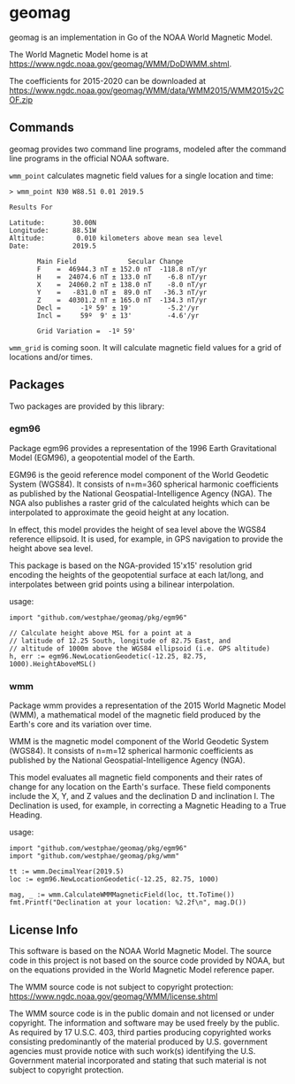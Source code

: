 # geomag
geomag is an implementation in Go of the NOAA World Magnetic Model.

The World Magnetic Model home is at https://www.ngdc.noaa.gov/geomag/WMM/DoDWMM.shtml.

The coefficients for 2015-2020 can be downloaded at https://www.ngdc.noaa.gov/geomag/WMM/data/WMM2015/WMM2015v2COF.zip

## Commands
geomag provides two command line programs, modeled after the command line programs in the official NOAA software.

`wmm_point` calculates magnetic field values for a single location and time:
```
> wmm_point N30 W88.51 0.01 2019.5

Results For

Latitude:       30.00N
Longitude:      88.51W
Altitude:        0.010 kilometers above mean sea level
Date:           2019.5

       Main Field             Secular Change
       F    =  46944.3 nT ± 152.0 nT  -118.8 nT/yr
       H    =  24074.6 nT ± 133.0 nT    -6.8 nT/yr
       X    =  24060.2 nT ± 138.0 nT    -8.0 nT/yr
       Y    =   -831.0 nT ±  89.0 nT   -36.3 nT/yr
       Z    =  40301.2 nT ± 165.0 nT  -134.3 nT/yr
       Decl =     -1º 59' ± 19'         -5.2'/yr
       Incl =     59º  9' ± 13'         -4.6'/yr

       Grid Variation =  -1º 59'
```

`wmm_grid` is coming soon.  It will calculate magnetic field values for a grid of locations and/or times.

## Packages
Two packages are provided by this library:

### egm96
Package egm96 provides a representation of the 1996 Earth Gravitational Model (EGM96),
a geopotential model of the Earth.

EGM96 is the geoid reference model component of the World Geodetic System (WGS84).
It consists of n=m=360 spherical harmonic coefficients as published by the
National Geospatial-Intelligence Agency (NGA).  The NGA also publishes a raster grid
of the calculated heights which can be interpolated to approximate the geoid height
at any location.

In effect, this model provides the height of sea level above the WGS84 reference ellipsoid.
It is used, for example, in GPS navigation to provide the height above sea level.

This package is based on the NGA-provided 15'x15' resolution grid encoding
the heights of the geopotential surface at each lat/long, and interpolates between grid
points using a bilinear interpolation.

usage:
```
import "github.com/westphae/geomag/pkg/egm96"

// Calculate height above MSL for a point at a
// latitude of 12.25 South, longitude of 82.75 East, and
// altitude of 1000m above the WGS84 ellipsoid (i.e. GPS altitude)
h, err := egm96.NewLocationGeodetic(-12.25, 82.75, 1000).HeightAboveMSL()
```

### wmm
Package wmm provides a representation of the 2015 World Magnetic Model (WMM),
a mathematical model of the magnetic field produced by the Earth's core and
its variation over time.

WMM is the magnetic model component of the World Geodetic System (WGS84).
It consists of n=m=12 spherical harmonic coefficients as published by the
National Geospatial-Intelligence Agency (NGA).

This model evaluates all magnetic field components and their rates of change
for any location on the Earth's surface.  These field components include the
X, Y, and Z values and the declination D and inclination I.
The Declination is used, for example, in correcting a Magnetic Heading to a
True Heading.

usage:
```
import "github.com/westphae/geomag/pkg/egm96"
import "github.com/westphae/geomag/pkg/wmm"

tt := wmm.DecimalYear(2019.5)
loc := egm96.NewLocationGeodetic(-12.25, 82.75, 1000)

mag, _ := wmm.CalculateWMMMagneticField(loc, tt.ToTime())
fmt.Printf("Declination at your location: %2.2f\n", mag.D())
```

## License Info
This software is based on the NOAA World Magnetic Model.
The source code in this project is not based on the source code provided by NOAA, but on the
equations provided in the World Magnetic Model reference paper.

The WMM source code is not subject to copyright protection: https://www.ngdc.noaa.gov/geomag/WMM/license.shtml

The WMM source code is in the public domain and not licensed or under copyright. The information and software may be used freely by the public. As required by 17 U.S.C. 403, third parties producing copyrighted works consisting predominantly of the material produced by U.S. government agencies must provide notice with such work(s) identifying the U.S. Government material incorporated and stating that such material is not subject to copyright protection.
